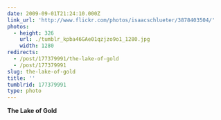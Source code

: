 ```yaml
---
date: 2009-09-01T21:24:10.000Z
link_url: 'http://www.flickr.com/photos/isaacschlueter/3878403504/'
photos:
  - height: 326
    url: ./tumblr_kpba46GAe01qzjzo9o1_1280.jpg
    width: 1280
redirects:
  - /post/177379991/the-lake-of-gold
  - /post/177379991
slug: the-lake-of-gold
title: ''
tumblrid: 177379991
type: photo
---
```

<p><b>The Lake of Gold</b></p>
